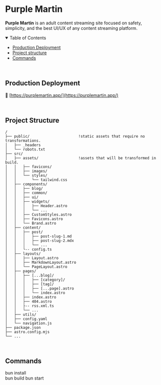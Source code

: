 # Purple Martin

**Purple Martin** is an adult content streaming site focused on safety, simplicity, and the best UI/UX of any content streaming platform.
<br>
<details open>
<summary>Table of Contents</summary>

- [Production Deployment](#production-deployment)
- [Project structure](#project-structure)
- [Commands](#commands)

</details>

<br>

## Production Deployment

📌 [https://purplemartin.app/](https://purplemartin.app/)

<br>

## Project Structure

```
/
├── public/                      !static assets that require no transformations.
│   ├── _headers
│   └── robots.txt
├── src/
│   ├── assets/                  !assets that will be transformed in build.
│   │   ├── favicons/
│   │   ├── images/
│   │   └── styles/
│   │       └── tailwind.css
│   ├── components/
│   │   ├── blog/
│   │   ├── common/
│   │   ├── ui/
│   │   ├── widgets/
│   │   │   ├── Header.astro
│   │   │   └── ...
│   │   ├── CustomStyles.astro
│   │   ├── Favicons.astro
│   │   └── Brand.astro
│   ├── content/
│   │   ├── post/
│   │   │   ├── post-slug-1.md
│   │   │   ├── post-slug-2.mdx
│   │   │   └── ...
│   │   └-- config.ts
│   ├── layouts/
│   │   ├── Layout.astro
│   │   ├── MarkdownLayout.astro
│   │   └── PageLayout.astro
│   ├── pages/
│   │   ├── [...blog]/
│   │   │   ├── [category]/
│   │   │   ├── [tag]/
│   │   │   ├── [...page].astro
│   │   │   └── index.astro
│   │   ├── index.astro
│   │   ├── 404.astro
│   │   ├-- rss.xml.ts
│   │   └── ...
│   ├── utils/
│   ├── config.yaml
│   └── navigation.js
├── package.json
├── astro.config.mjs
└── ...
```
<br>

## Commands

bun install            
bun build
bun start           

